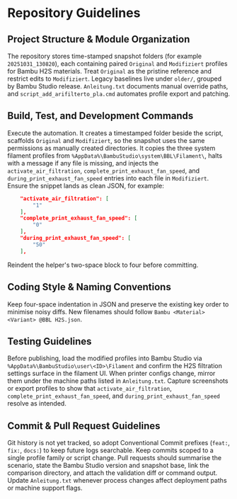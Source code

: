 # Repository Guidelines

## Project Structure & Module Organization
The repository stores time-stamped snapshot folders (for example `20251031_130820`), each containing paired `Original` and `Modifiziert` profiles for Bambu H2S materials. Treat `Original` as the pristine reference and restrict edits to `Modifiziert`. Legacy baselines live under `older/`, grouped by Bambu Studio release. `Anleitung.txt` documents manual override paths, and `script_add_arifilterto_pla.cmd` automates profile export and patching.

## Build, Test, and Development Commands
Execute the automation. It creates a timestamped folder beside the script, scaffolds `Original` and `Modifiziert`, so the snapshot uses the same permissions as manually created directories. It copies the three system filament profiles from `%AppData%\BambuStudio\system\BBL\Filament\`, halts with a message if any file is missing, and injects the `activate_air_filtration`, `complete_print_exhaust_fan_speed`, and `during_print_exhaust_fan_speed` entries into each file in `Modifiziert`. Ensure the snippet lands as clean JSON, for example:
```json
    "activate_air_filtration": [
        "1"
    ],
    "complete_print_exhaust_fan_speed": [
        "0"
    ],
    "during_print_exhaust_fan_speed": [
        "50"
    ],
```
Reindent the helper's two-space block to four before committing.

## Coding Style & Naming Conventions
Keep four-space indentation in JSON and preserve the existing key order to minimise noisy diffs. New filenames should follow `Bambu <Material> <Variant> @BBL H2S.json`. 

## Testing Guidelines
Before publishing, load the modified profiles into Bambu Studio via `%AppData%\BambuStudio\user\<ID>\Filament` and confirm the H2S filtration settings surface in the filament UI. When printer configs change, mirror them under the machine paths listed in `Anleitung.txt`. Capture screenshots or export profiles to show that `activate_air_filtration`, `complete_print_exhaust_fan_speed`, and `during_print_exhaust_fan_speed` resolve as intended.

## Commit & Pull Request Guidelines
Git history is not yet tracked, so adopt Conventional Commit prefixes (`feat:`, `fix:`, `docs:`) to keep future logs searchable. Keep commits scoped to a single profile family or script change. Pull requests should summarise the scenario, state the Bambu Studio version and snapshot base, link the comparison directory, and attach the validation diff or command output. Update `Anleitung.txt` whenever process changes affect deployment paths or machine support flags.
